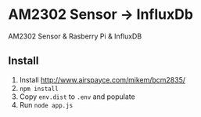 # AM2302 Sensor -> InfluxDb

AM2302 Sensor & Rasberry Pi & InfluxDB

## Install

1. Install http://www.airspayce.com/mikem/bcm2835/
2. ``npm install``
3. Copy ``env.dist`` to ``.env`` and populate
4. Run ``node app.js`` 

